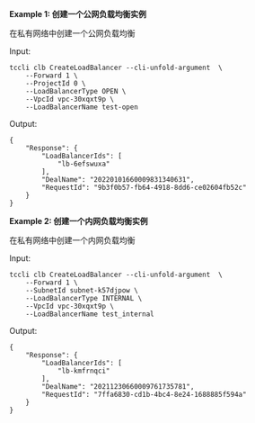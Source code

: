 **Example 1: 创建一个公网负载均衡实例**

在私有网络中创建一个公网负载均衡

Input: 

```
tccli clb CreateLoadBalancer --cli-unfold-argument  \
    --Forward 1 \
    --ProjectId 0 \
    --LoadBalancerType OPEN \
    --VpcId vpc-30xqxt9p \
    --LoadBalancerName test-open
```

Output: 
```
{
    "Response": {
        "LoadBalancerIds": [
            "lb-6efswuxa"
        ],
        "DealName": "20220101660009831340631",
        "RequestId": "9b3f0b57-fb64-4918-8dd6-ce02604fb52c"
    }
}
```

**Example 2: 创建一个内网负载均衡实例**

在私有网络中创建一个内网负载均衡

Input: 

```
tccli clb CreateLoadBalancer --cli-unfold-argument  \
    --Forward 1 \
    --SubnetId subnet-k57djpow \
    --LoadBalancerType INTERNAL \
    --VpcId vpc-30xqxt9p \
    --LoadBalancerName test_internal
```

Output: 
```
{
    "Response": {
        "LoadBalancerIds": [
            "lb-kmfrnqci"
        ],
        "DealName": "20211230660009761735781",
        "RequestId": "7ffa6830-cd1b-4bc4-8e24-1688885f594a"
    }
}
```

